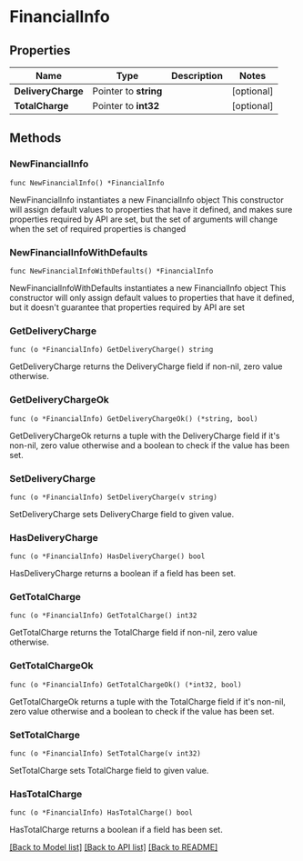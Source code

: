 # FinancialInfo

## Properties

Name | Type | Description | Notes
------------ | ------------- | ------------- | -------------
**DeliveryCharge** | Pointer to **string** |  | [optional] 
**TotalCharge** | Pointer to **int32** |  | [optional] 

## Methods

### NewFinancialInfo

`func NewFinancialInfo() *FinancialInfo`

NewFinancialInfo instantiates a new FinancialInfo object
This constructor will assign default values to properties that have it defined,
and makes sure properties required by API are set, but the set of arguments
will change when the set of required properties is changed

### NewFinancialInfoWithDefaults

`func NewFinancialInfoWithDefaults() *FinancialInfo`

NewFinancialInfoWithDefaults instantiates a new FinancialInfo object
This constructor will only assign default values to properties that have it defined,
but it doesn't guarantee that properties required by API are set

### GetDeliveryCharge

`func (o *FinancialInfo) GetDeliveryCharge() string`

GetDeliveryCharge returns the DeliveryCharge field if non-nil, zero value otherwise.

### GetDeliveryChargeOk

`func (o *FinancialInfo) GetDeliveryChargeOk() (*string, bool)`

GetDeliveryChargeOk returns a tuple with the DeliveryCharge field if it's non-nil, zero value otherwise
and a boolean to check if the value has been set.

### SetDeliveryCharge

`func (o *FinancialInfo) SetDeliveryCharge(v string)`

SetDeliveryCharge sets DeliveryCharge field to given value.

### HasDeliveryCharge

`func (o *FinancialInfo) HasDeliveryCharge() bool`

HasDeliveryCharge returns a boolean if a field has been set.

### GetTotalCharge

`func (o *FinancialInfo) GetTotalCharge() int32`

GetTotalCharge returns the TotalCharge field if non-nil, zero value otherwise.

### GetTotalChargeOk

`func (o *FinancialInfo) GetTotalChargeOk() (*int32, bool)`

GetTotalChargeOk returns a tuple with the TotalCharge field if it's non-nil, zero value otherwise
and a boolean to check if the value has been set.

### SetTotalCharge

`func (o *FinancialInfo) SetTotalCharge(v int32)`

SetTotalCharge sets TotalCharge field to given value.

### HasTotalCharge

`func (o *FinancialInfo) HasTotalCharge() bool`

HasTotalCharge returns a boolean if a field has been set.


[[Back to Model list]](../README.md#documentation-for-models) [[Back to API list]](../README.md#documentation-for-api-endpoints) [[Back to README]](../README.md)


